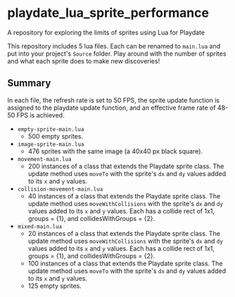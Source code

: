 # playdate_lua_sprite_performance
A repository for exploring the limits of sprites using Lua for Playdate

This repository includes 5 lua files. Each can be renamed to `main.lua` and put into your project's `Source` folder. Play around with the number of sprites and what each sprite does to make new discoveries!

## Summary

In each file, the refresh rate is set to 50 FPS, the sprite update function is assigned to the playdate update function, and an effective frame rate of 48-50 FPS is achieved.

* `empty-sprite-main.lua`
  * 500 empty sprites.
* `image-sprite-main.lua`
  * 476 sprites with the same image (a 40x40 px black square).
* `movement-main.lua`
  * 200 instances of a class that extends the Playdate sprite class. The update method uses `moveTo` with the sprite's `dx` and `dy` values added to its `x` and `y` values.
* `collision-movement-main.lua`
  * 40 instances of a class that extends the Playdate sprite class. The update method uses `moveWithCollisions` with the sprite's `dx` and `dy` values added to its `x` and `y` values. Each has a collide rect of 1x1, groups = {1}, and collidesWithGroups = {2}.
* `mixed-main.lua`
  * 20 instances of a class that extends the Playdate sprite class. The update method uses `moveWithCollisions` with the sprite's `dx` and `dy` values added to its `x` and `y` values. Each has a collide rect of 1x1, groups = {1}, and collidesWithGroups = {2}.
  * 100 instances of a class that extends the Playdate sprite class. The update method uses `moveTo` with the sprite's `dx` and `dy` values added to its `x` and `y` values.
  * 125 empty sprites.
